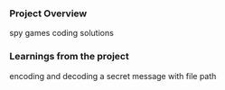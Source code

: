 ### Project Overview

 spy games coding solutions


### Learnings from the project

 encoding and decoding a secret message with file path



